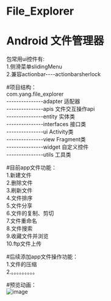 # File_Explorer
# Android 文件管理器

包常用ui控件有:        
1.侧滑菜单slidingMenu           
2.兼容actionbar----actionbarsherlock        

#项目结构：        
com.yang.file_explorer     
                ---------------adapter    适配器        
                ---------------apis       文件交互操作api        
                ---------------entity     实体类              
                ---------------interfaces 接口类             
                ---------------ui         Activity类       
                ---------------view       Fragment类        
                ---------------widget     自定义控件      
                ---------------utils      工具类       

#目前app文件功能：         
1.新建文件         
2.删除文件       
3.刷新文件     
4.文件排序     
5.文件分享    
6.文件的复制、剪切        
7.文件重命名     
8.文件搜索                 
9.收藏文件并浏览                 
10.ftp文件上传 

#后续添加app文件操作功能：       
1.文件的压缩           
2.。。。。。。。。。            

#预览动画：            
![image](https://github.com/yangsmith/File_Explorer/blob/master/bin/file_exploer.gif)
